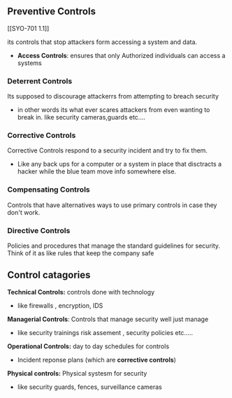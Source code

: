 ## Preventive Controls 
[[SYO-701 1.1]] 

its controls that stop attackers form accessing a system and data. 

- **Access Controls**: ensures that only Authorized individuals can access a systems  


### Deterrent Controls 

Its supposed to discourage attackerrs from attempting to breach security
- in other words its what ever scares attackers from even wanting to break in. 
like security cameras,guards etc....


### Corrective Controls 

Corrective Controls respond to a security incident and try to fix them. 
- Like any back ups for a computer or a system in place that disctracts a hacker while the  blue team move info somewhere else. 

### Compensating Controls

Controls that have alternatives ways to use primary controls in case they don't work. 

### Directive Controls 

Policies and procedures that manage the standard guidelines for security. 
Think of it as like rules that keep the company safe 

## Control catagories

**Technical Controls:** controls done with technology 
- like firewalls , encryption, IDS 

**Managerial Controls**: Controls that manage security well just manage 
- like security trainings risk assement , security policies etc.....


**Operational Controls:** day to day schedules for controls
- Incident reponse plans (which are **corrective controls**)

**Physical controls:** Physical systesm for security 
- like security guards, fences, surveillance cameras